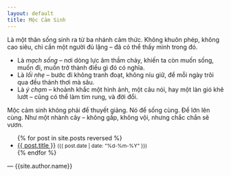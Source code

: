 ```yaml
---
layout: default
title: Mộc Cảm Sinh
---
```


<link rel="icon" href="/favicon.ico" type="image/x-icon">

Là một thân sống sinh ra từ ba nhánh cảm thức. Không khuôn phép, không cao siêu, chỉ cần một người đủ lặng – đã có thể thấy mình trong đó.

- Là *mạch sống* – nơi dòng lực âm thầm chảy, khiến ta còn muốn sống, muốn đi, muốn trở thành điều gì đó có nghĩa.
- Là *lối nhẹ* – bước đi không tranh đoạt, không níu giữ, để mỗi ngày trôi qua đều thảnh thơi mà sâu.
- Là *ý chạm* – khoảnh khắc một hình ảnh, một câu nói, hay một làn gió khẽ lướt – cũng có thể làm tim rung, và đời đổi.

Mộc cảm sinh không phải để thuyết giảng.
Nó để sống cùng. Để lớn lên cùng. 
Như một nhành cây – không gấp, không vội, nhưng chắc chắn sẽ vươn.

<ul>
  {% for post in site.posts reversed %}
    <li>
      <a href="{{ post.url | relative_url }}">{{ post.title }}</a> <small>({{ post.date | date: "%d-%m-%Y" }})</small>
    </li>
  {% endfor %}
</ul>

— {{site.author.name}}

